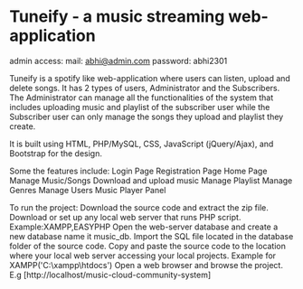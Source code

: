 # Tuneify - a music streaming web-application

admin access:
mail: abhi@admin.com
password: abhi2301

Tuneify is a spotify like web-application where users can listen, upload and delete songs.
It has 2 types of users, Administrator and the Subscribers. The Administrator can manage all the functionalities of the system that includes uploading music and playlist of the subscriber user while the Subscriber user can only manage the songs they upload and playlist they create.

It is built using HTML, PHP/MySQL, CSS, JavaScript (jQuery/Ajax), and Bootstrap for the design.

Some the features include:
Login Page
Registration Page
Home Page
Manage Music/Songs
Download and upload music
Manage Playlist
Manage Genres
Manage Users
Music Player Panel

To run the project:
Download the source code and extract the zip file.
Download or set up any local web server that runs PHP script. Example:XAMPP,EASYPHP
Open the web-server database and create a new database name it music_db.
Import the SQL file located in the database folder of the source code.
Copy and paste the source code to the location where your local web server accessing your local projects. Example for XAMPP('C:\xampp\htdocs')
Open a web browser and browse the project. E.g [http://localhost/music-cloud-community-system]


